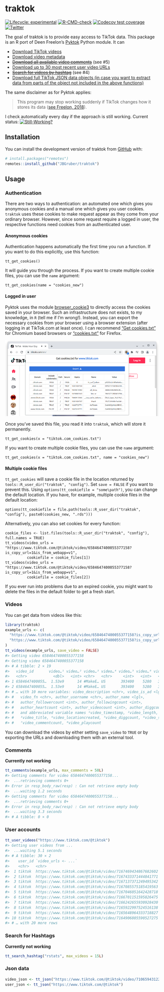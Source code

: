 
<!-- README.md is generated from README.Rmd. Please edit that file -->

# traktok

<!-- badges: start -->

[![Lifecycle:
experimental](https://img.shields.io/badge/lifecycle-experimental-orange.svg)](https://lifecycle.r-lib.org/articles/stages.html#experimental)
[![R-CMD-check](https://github.com/JBGruber/traktok/actions/workflows/R-CMD-check.yaml/badge.svg)](https://github.com/JBGruber/traktok/actions/workflows/R-CMD-check.yaml)
[![Codecov test
coverage](https://codecov.io/gh/JBGruber/traktok/branch/main/graph/badge.svg)](https://codecov.io/gh/JBGruber/traktok?branch=main)
[![Twitter](https://img.shields.io/twitter/url/https/twitter.com/JohannesBGruber.svg?style=social&label=Follow%20%40JohannesBGruber)](https://twitter.com/JohannesBGruber)
<!-- badges: end -->

The goal of traktok is to provide easy access to TikTok data. This
package is an R port of Deen Freelon’s
[Pyktok](https://github.com/dfreelon/pyktok) Python module. It can

- [Download TikTok videos](#videos)
- [Download video metadata](#videos)
- ~~[Download all available video comments](#comments)~~ (see \#5)
- [Download up to 30 most recent user video URLs](#user-accounts)
- ~~[Search for videos by hashtag](#search-for-hashtags)~~ (see \#4)
- [Download full TikTok JSON data objects (in case you want to extract
  data from parts of the object not included in the above
  functions)](#json-data)

The same disclaimer as for Pyktok applies:

> This program may stop working suddenly if TikTok changes how it stores
> its data ([see Freelon,
> 2018](https://osf.io/preprints/socarxiv/56f4q/)).

I check automatically every day if the approach is still working.
Current status:
[![Still-Working?](https://github.com/JBGruber/traktok/actions/workflows/still-working.yaml/badge.svg)](https://github.com/JBGruber/traktok/actions/workflows/still-working.yaml)

## Installation

You can install the development version of traktok from
[GitHub](https://github.com/) with:

``` r
# install.packages("remotes")
remotes::install_github("JBGruber/traktok")
```

## Usage

### Authentication

There are two ways to authentication: an automated one which gives you
anonymous cookies and a manual one which gives you user cookies.
`traktok` uses these cookies to make request appear as they come from
your ordinary browser. However, since some request require a logged in
user, the respective functions need cookies from an authenticated user.

#### Anonymous cookies

Authentication happens automatically the first time you run a function.
If you want to do this explicitly, use this function:

``` {r}
tt_get_cookies()
```

It will guide you through the process. If you want to create multiple
cookie files, you can use the `name` argument:

``` {r}
tt_get_cookies(name = "cookies_new")
```

#### Logged in user

Pyktok uses the module
[browser_cookie3](https://github.com/borisbabic/browser_cookie3) to
directly access the cookies saved in your browser. Such an
infrastructure does not exists, to my knowledge, in `R` (tell me if I’m
wrong!). Instead, you can export the necessary cookies from your browser
using a browser extension (after logging in at TikTok.com at least
once). I can recommend [“Get
cookies.txt”](https://chrome.google.com/webstore/detail/get-cookiestxt/bgaddhkoddajcdgocldbbfleckgcbcid)
for Chromium based browsers or
[“cookies.txt”](https://addons.mozilla.org/en-US/firefox/addon/cookies-txt/)
for Firefox.

![](vignettes/cookies.png)

Once you’ve saved this file, you read it into `traktok`, which will
store it permanently.

``` {r}
tt_get_cookies(x = "tiktok.com_cookies.txt")
```

If you want to create multiple cookie files, you can use the `name`
argument:

``` {r}
tt_get_cookies(x = "tiktok.com_cookies.txt", name = "cookies_new")
```

#### Multiple cookie files

`tt_get_cookies` will save a cookie file in the location returned by
`tools::R_user_dir("traktok", "config")`. Set `save = FALSE` if you want
to prevent this. Using `options(tt_cookiefile = "some\path")`, you can
change the default location. If you have, for example, multiple cookie
files in the default location:

``` {r}
options(tt_cookiefile = file.path(tools::R_user_dir("traktok", "config"), paste0(cookies_new, ".rds")))
```

Alternatively, you can also set cookies for every function:

``` {r}
cookie_files <- list.files(tools::R_user_dir("traktok", "config"), full.names = TRUE)
tt_videos(video_urls = "https://www.tiktok.com/@tiktok/video/6584647400055377158?is_copy_url=1&is_from_webapp=v1",
          cookiefile = cookie_files[1])
tt_videos(video_urls = "https://www.tiktok.com/@tiktok/video/6584647400055377158?is_copy_url=1&is_from_webapp=v1",
          cookiefile = cookie_files[2])
```

If you ever run into problems due to an expired cookie, you might want
to delete the files in the default folder to get a fresh start.

### Videos

You can get data from videos like this:

``` r
library(traktok)
example_urls <- c(
  "https://www.tiktok.com/@tiktok/video/6584647400055377158?is_copy_url=1&is_from_webapp=v1",
  "https://www.tiktok.com/@tiktok/video/6584647400055377158?is_copy_url=1&is_from_webapp=v1"
)
tt_videos(example_urls, save_video = FALSE)
#> Getting video 6584647400055377158
#> Getting video 6584647400055377158
#> # A tibble: 2 × 19
#>   video_id       video…¹ video…² video…³ video…⁴ video…⁵ video…⁶ video…⁷ video…⁸
#>   <chr>            <dbl>   <int> <chr>   <chr>     <int>   <int>   <int>   <int>
#> 1 6584647400055…  1.53e9      14 #MakeE… US       393400    5280   33900 3500000
#> 2 6584647400055…  1.53e9      14 #MakeE… US       393400    5280   33900 3500000
#> # … with 10 more variables: video_description <chr>, video_is_ad <lgl>,
#> #   video_fn <chr>, author_username <chr>, author_name <lgl>,
#> #   author_followercount <int>, author_followingcount <int>,
#> #   author_heartcount <int>, author_videocount <int>, author_diggcount <int>,
#> #   and abbreviated variable names ¹​video_timestamp, ²​video_length,
#> #   ³​video_title, ⁴​video_locationcreated, ⁵​video_diggcount, ⁶​video_sharecount,
#> #   ⁷​video_commentcount, ⁸​video_playcount
```

You can download the videos by either setting `save_video` to `TRUE` or
by exporting the URLs and downloading them with an external tool.

### Comments

**Currently not working**

``` r
tt_comments(example_urls, max_comments = 50L)
#> Getting comments for video 6584647400055377158...
#>  ...retrieving comments 0+
#> Error in resp_body_raw(resp) : Can not retrieve empty body
#>  ...waiting 1.2 seconds
#> Getting comments for video 6584647400055377158...
#>  ...retrieving comments 0+
#> Error in resp_body_raw(resp) : Can not retrieve empty body
#>  ...waiting 3.3 seconds
#> # A tibble: 0 × 0
```

### User accounts

``` r
tt_user_videos("https://www.tiktok.com/@tiktok")
#> Getting user videos from ...
#>  ...waiting 5.1 seconds
#> # A tibble: 30 × 2
#>    user_id `video_urls <- ...`                                     
#>    <chr>   <chr>                                                   
#>  1 tiktok  https://www.tiktok.com/@tiktok/video/7167469434867682602
#>  2 tiktok  https://www.tiktok.com/@tiktok/video/7167433371444841771
#>  3 tiktok  https://www.tiktok.com/@tiktok/video/7167137371249495342
#>  4 tiktok  https://www.tiktok.com/@tiktok/video/7167085575185419563
#>  5 tiktok  https://www.tiktok.com/@tiktok/video/7167046051642428718
#>  6 tiktok  https://www.tiktok.com/@tiktok/video/7166701151595826475
#>  7 tiktok  https://www.tiktok.com/@tiktok/video/7166242655930928430
#>  8 tiktok  https://www.tiktok.com/@tiktok/video/7165922997524516138
#>  9 tiktok  https://www.tiktok.com/@tiktok/video/7165648964333718827
#> 10 tiktok  https://www.tiktok.com/@tiktok/video/7164906805590527275
#> # … with 20 more rows
```

### Search for Hashtags

**Currently not working**

``` r
tt_search_hashtag("rstats", max_videos = 15L)
```

### Json data

``` r
video_json <- tt_json("https://www.tiktok.com/@tiktok/video/7106594312292453675?is_copy_url=1&is_from_webapp=v1")
user_json <- tt_json("https://www.tiktok.com/@tiktok")
```
